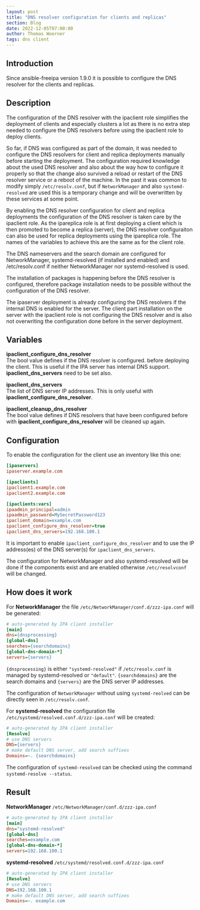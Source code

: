 ```yaml
---
layout: post
title: "DNS resolver configuration for clients and replicas"
section: Blog
date: 2022-12-05T07:00:00
author: Thomas Woerner
tags: dns client
---
```


## Introduction

Since ansible-freeipa version 1.9.0 it is possible to configure the DNS resolver for the clients and replicas.

## Description

The configuration of the DNS resolver with the ipaclient role simplifies the deployment of clients and especially clusters a lot as there is no extra step needed to configure the DNS resolvers before using the ipaclient role to deploy clients.

So far, if DNS was configured as part of the domain, it was needed to configure the DNS resolvers for client and replica deployments manually before starting the deployment. The configuration required knowledge about the used DNS resolver and also about the way how to configure it properly so that the change also survived a reload or restart of the DNS resolver service or a reboot of the machine. In the past it was common to modify simply `/etc/resolv.conf`, but if `NetworkManager` and also `systemd-resolved` are used this is a temporary change and will be overwritten by these services at some point.

By enabling the DNS resolver configuration for client and replica deployments the configuration of the DNS resolver is taken care by the ipaclient role. As the ipareplica role is at first deploying a client which is then promoted to become a replica (server), the DNS resolver configuraiton can also be used for replica deployments using the ipareplica role. The names of the variables to achieve this are the same as for the client role.

The DNS nameservers and the search domain are configured for NetworkManager, systemd-resolved (if installed and enabled) and /etc/resolv.conf if neither NetworkManager nor systemd-resolved is used.

The installation of packages is happening before the DNS resolver is configured, therefore package installation needs to be possible without the configuration of the DNS resolver.

The ipaserver deployment is already configuring the DNS resolvers if the internal DNS is enabled for the server. The client part installation on the server with the ipaclient role is not configuring the DNS resolver and is also not overwriting the configuration done before in the server deployment.

## Variables


**ipaclient_configure_dns_resolver**<br>
The bool value defines if the DNS resolver is configured. before deploying the client. This is useful if the IPA server has internal DNS support. **ipaclient_dns_servers** need to be set also.

**ipaclient_dns_servers**<br>
The list of DNS server IP addresses. This is only useful with **ipaclient_configure_dns_resolver**.

**ipaclient_cleanup_dns_resolver**<br>
The bool value defines if DNS resolvers that have been configured before with **ipaclient_configure_dns_resolver** will be cleaned up again.


## Configuration

To enable the configuration for the client use an inventory like this one:

```ini
[ipaservers]
ipaserver.example.com

[ipaclients]
ipaclient1.example.com
ipaclient2.example.com

[ipaclients:vars]
ipaadmin_principal=admin
ipaadmin_password=MySecretPassword123
ipaclient_domain=example.com
ipaclient_configure_dns_resolver=true
ipaclient_dns_servers=192.168.100.1
```

It is important to enable `ipaclient_configure_dns_resolver` and to use the IP address(es) of the DNS server(s) for `ipaclient_dns_servers`.

The configuration for NetworkManager and also systemd-resolved will be done if the components exist and are enabled otherwise `/etc/resolvconf` will be changed.

## How does it work

For **NetworkManager** the file `/etc/NetworkManager/conf.d/zzz-ipa.conf` will be generated:

```ini
# auto-generated by IPA client installer
[main]
dns={dnsprocessing}
[global-dns]
searches={searchdomains}
[global-dns-domain-*]
servers={servers}
```

`{dnsprocessing}` is either `"systemd-resolved"` if `/etc/resolv.conf` is managed by systemd-resolved or `"default"`.
`{searchdomains}` are the search domains and `{servers}` are the DNS server IP addresses.

The configuration of `NetworkManager` without using `systemd-reolved` can be directly seen in `/etc/resolv.conf`.

For **systemd-resolved** the configuration file `/etc/systemd/resolved.conf.d/zzz-ipa.conf` will be created:

```ini
# auto-generated by IPA client installer
[Resolve]
# use DNS servers
DNS={servers}
# make default DNS server, add search suffixes
Domains=~. {searchdomains}
```

The configuration of `systemd-resolved` can be checked using the command `systemd-resolve --status`.



## Result

**NetworkManager** `/etc/NetworkManager/conf.d/zzz-ipa.conf`

```ini
# auto-generated by IPA client installer
[main]
dns="systemd-resolved"
[global-dns]
searches=example.com
[global-dns-domain-*]
servers=192.168.100.1
```

**systemd-resolved** `/etc/systemd/resolved.conf.d/zzz-ipa.conf`

```ini
# auto-generated by IPA client installer
[Resolve]
# use DNS servers
DNS=192.168.100.1
# make default DNS server, add search suffixes
Domains=~. example.com
```

